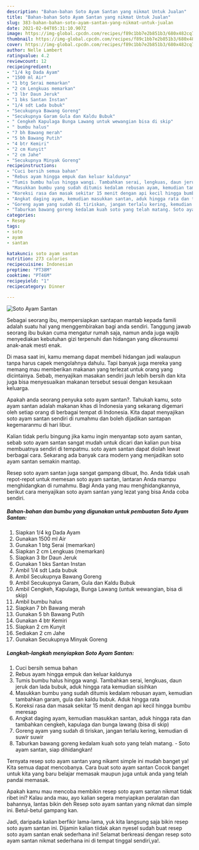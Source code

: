 ```yaml
---
description: "Bahan-bahan Soto Ayam Santan yang nikmat Untuk Jualan"
title: "Bahan-bahan Soto Ayam Santan yang nikmat Untuk Jualan"
slug: 383-bahan-bahan-soto-ayam-santan-yang-nikmat-untuk-jualan
date: 2021-02-04T05:31:10.907Z
image: https://img-global.cpcdn.com/recipes/f89c1bb7e2b851b3/680x482cq70/soto-ayam-santan-foto-resep-utama.jpg
thumbnail: https://img-global.cpcdn.com/recipes/f89c1bb7e2b851b3/680x482cq70/soto-ayam-santan-foto-resep-utama.jpg
cover: https://img-global.cpcdn.com/recipes/f89c1bb7e2b851b3/680x482cq70/soto-ayam-santan-foto-resep-utama.jpg
author: Nelle Lambert
ratingvalue: 4.2
reviewcount: 12
recipeingredient:
- "1/4 kg Dada Ayam"
- "1500 ml Air"
- "1 btg Serai memarkan"
- "2 cm Lengkuas memarkan"
- "3 lbr Daun Jeruk"
- "1 bks Santan Instan"
- "1/4 sdt Lada bubuk"
- "Secukupnya Bawang Goreng"
- "Secukupnya Garam Gula dan Kaldu Bubuk"
- " Cengkeh Kapulaga Bunga Lawang untuk wewangian bisa di skip"
- " bumbu halus"
- "7 bh Bawang merah"
- "5 bh Bawang Putih"
- "4 btr Kemiri"
- "2 cm Kunyit"
- "2 cm Jahe"
- "Secukupnya Minyak Goreng"
recipeinstructions:
- "Cuci bersih semua bahan"
- "Rebus ayam hingga empuk dan keluar kaldunya"
- "Tumis bumbu halus hingga wangi. Tambahkan serai, lengkuas, daun jeruk dan lada bubuk, aduk hingga rata kemudian sisihkan"
- "Masukkan bumbu yang sudah ditumis kedalam rebusan ayam, kemudian tambahkan garam, gula dan kaldu bubuk. Aduk hingga rata"
- "Koreksi rasa dan masak sekitar 15 menit dengan api kecil hingga bumbu meresap"
- "Angkat daging ayam, kemudian masukkan santan, aduk hingga rata dan tambahkan cengkeh, kapulaga dan bunga lawang (bisa di skip)"
- "Goreng ayam yang sudah di tiriskan, jangan terlalu kering, kemudian di suwir suwir"
- "Taburkan bawang goreng kedalam kuah soto yang telah matang. Soto ayam santan, siap dihidangkan!"
categories:
- Resep
tags:
- soto
- ayam
- santan

katakunci: soto ayam santan 
nutrition: 273 calories
recipecuisine: Indonesian
preptime: "PT38M"
cooktime: "PT46M"
recipeyield: "1"
recipecategory: Dinner

---
```



![Soto Ayam Santan](https://img-global.cpcdn.com/recipes/f89c1bb7e2b851b3/680x482cq70/soto-ayam-santan-foto-resep-utama.jpg)

Sebagai seorang ibu, mempersiapkan santapan mantab kepada famili adalah suatu hal yang menggembirakan bagi anda sendiri. Tanggung jawab seorang ibu bukan cuma mengatur rumah saja, namun anda juga wajib menyediakan kebutuhan gizi terpenuhi dan hidangan yang dikonsumsi anak-anak mesti enak.

Di masa  saat ini, kamu memang dapat membeli hidangan jadi walaupun tanpa harus capek mengolahnya dahulu. Tapi banyak juga mereka yang memang mau memberikan makanan yang terlezat untuk orang yang dicintainya. Sebab, menyajikan masakan sendiri jauh lebih bersih dan kita juga bisa menyesuaikan makanan tersebut sesuai dengan kesukaan keluarga. 



Apakah anda seorang penyuka soto ayam santan?. Tahukah kamu, soto ayam santan adalah makanan khas di Indonesia yang sekarang digemari oleh setiap orang di berbagai tempat di Indonesia. Kita dapat menyajikan soto ayam santan sendiri di rumahmu dan boleh dijadikan santapan kegemaranmu di hari libur.

Kalian tidak perlu bingung jika kamu ingin menyantap soto ayam santan, sebab soto ayam santan sangat mudah untuk dicari dan kalian pun bisa membuatnya sendiri di tempatmu. soto ayam santan dapat diolah lewat berbagai cara. Sekarang ada banyak cara modern yang menjadikan soto ayam santan semakin mantap.

Resep soto ayam santan juga sangat gampang dibuat, lho. Anda tidak usah repot-repot untuk memesan soto ayam santan, lantaran Anda mampu menghidangkan di rumahmu. Bagi Anda yang mau menghidangkannya, berikut cara menyajikan soto ayam santan yang lezat yang bisa Anda coba sendiri.

<!--inarticleads1-->

##### Bahan-bahan dan bumbu yang digunakan untuk pembuatan Soto Ayam Santan:

1. Siapkan 1/4 kg Dada Ayam
1. Gunakan 1500 ml Air
1. Gunakan 1 btg Serai (memarkan)
1. Siapkan 2 cm Lengkuas (memarkan)
1. Siapkan 3 lbr Daun Jeruk
1. Gunakan 1 bks Santan Instan
1. Ambil 1/4 sdt Lada bubuk
1. Ambil Secukupnya Bawang Goreng
1. Ambil Secukupnya Garam, Gula dan Kaldu Bubuk
1. Ambil  Cengkeh, Kapulaga, Bunga Lawang (untuk wewangian, bisa di skip)
1. Ambil  bumbu halus
1. Siapkan 7 bh Bawang merah
1. Gunakan 5 bh Bawang Putih
1. Gunakan 4 btr Kemiri
1. Siapkan 2 cm Kunyit
1. Sediakan 2 cm Jahe
1. Gunakan Secukupnya Minyak Goreng




<!--inarticleads2-->

##### Langkah-langkah menyiapkan Soto Ayam Santan:

1. Cuci bersih semua bahan
1. Rebus ayam hingga empuk dan keluar kaldunya
1. Tumis bumbu halus hingga wangi. Tambahkan serai, lengkuas, daun jeruk dan lada bubuk, aduk hingga rata kemudian sisihkan
1. Masukkan bumbu yang sudah ditumis kedalam rebusan ayam, kemudian tambahkan garam, gula dan kaldu bubuk. Aduk hingga rata
1. Koreksi rasa dan masak sekitar 15 menit dengan api kecil hingga bumbu meresap
1. Angkat daging ayam, kemudian masukkan santan, aduk hingga rata dan tambahkan cengkeh, kapulaga dan bunga lawang (bisa di skip)
1. Goreng ayam yang sudah di tiriskan, jangan terlalu kering, kemudian di suwir suwir
1. Taburkan bawang goreng kedalam kuah soto yang telah matang. - Soto ayam santan, siap dihidangkan!




Ternyata resep soto ayam santan yang nikamt simple ini mudah banget ya! Kita semua dapat mencobanya. Cara buat soto ayam santan Cocok banget untuk kita yang baru belajar memasak maupun juga untuk anda yang telah pandai memasak.

Apakah kamu mau mencoba membikin resep soto ayam santan nikmat tidak ribet ini? Kalau anda mau, ayo kalian segera menyiapkan peralatan dan bahannya, lantas bikin deh Resep soto ayam santan yang nikmat dan simple ini. Betul-betul gampang kan. 

Jadi, daripada kalian berfikir lama-lama, yuk kita langsung saja bikin resep soto ayam santan ini. Dijamin kalian tiidak akan nyesel sudah buat resep soto ayam santan enak sederhana ini! Selamat berkreasi dengan resep soto ayam santan nikmat sederhana ini di tempat tinggal sendiri,ya!.

